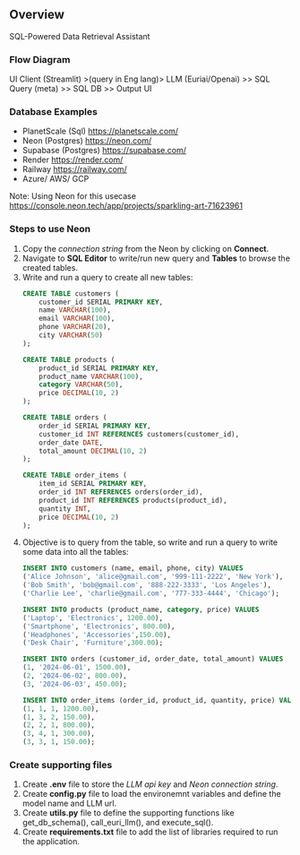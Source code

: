 ## Overview
SQL-Powered  Data Retrieval Assistant
### Flow Diagram

UI Client (Streamlit) >(query in Eng lang)> LLM (Euriai/Openai) >> SQL Query (meta) >> SQL DB >> Output UI

### Database Examples
- PlanetScale (Sql) https://planetscale.com/
- Neon (Postgres) https://neon.com/
- Supabase (Postgres) https://supabase.com/
- Render https://render.com/
- Railway https://railway.com/
- Azure/ AWS/ GCP

Note: Using Neon for this usecase https://console.neon.tech/app/projects/sparkling-art-71623961

### Steps to use Neon
1. Copy the *connection string* from the Neon by clicking on **Connect**.
2. Navigate to **SQL Editor** to write/run new query and **Tables** to browse the created tables.
3. Write and run a query to create all new tables:
    ```sql
    CREATE TABLE customers (
        customer_id SERIAL PRIMARY KEY,
        name VARCHAR(100),
        email VARCHAR(100),
        phone VARCHAR(20),
        city VARCHAR(50)
    );

    CREATE TABLE products (
        product_id SERIAL PRIMARY KEY,
        product_name VARCHAR(100),
        category VARCHAR(50),
        price DECIMAL(10, 2)
    );

    CREATE TABLE orders (
        order_id SERIAL PRIMARY KEY,
        customer_id INT REFERENCES customers(customer_id),
        order_date DATE,
        total_amount DECIMAL(10, 2)
    );

    CREATE TABLE order_items (
        item_id SERIAL PRIMARY KEY,
        order_id INT REFERENCES orders(order_id),
        product_id INT REFERENCES products(product_id),
        quantity INT,
        price DECIMAL(10, 2)
    );
    ```
4. Objective is to query from the table, so write and run a query to write some data into all the tables:
    ```sql
    INSERT INTO customers (name, email, phone, city) VALUES
    ('Alice Johnson', 'alice@gmail.com', '999-111-2222', 'New York'),
    ('Bob Smith', 'bob@gmail.com', '888-222-3333', 'Los Angeles'),
    ('Charlie Lee', 'charlie@gmail.com', '777-333-4444', 'Chicago');

    INSERT INTO products (product_name, category, price) VALUES
    ('Laptop', 'Electronics', 1200.00),
    ('Smartphone', 'Electronics', 800.00),
    ('Headphones', 'Accessories',150.00),
    ('Desk Chair', 'Furniture',300.00);

    INSERT INTO orders (customer_id, order_date, total_amount) VALUES
    (1, '2024-06-01', 1500.00),
    (2, '2024-06-02', 800.00),
    (3, '2024-06-03', 450.00);

    INSERT INTO order_items (order_id, product_id, quantity, price) VALUES
    (1, 1, 1, 1200.00),
    (1, 3, 2, 150.00),
    (2, 2, 1, 800.00),
    (3, 4, 1, 300.00),
    (3, 3, 1, 150.00);
    ```
 
 ### Create supporting files
1. Create **.env** file to store the *LLM api key* and *Neon connection string*.
2. Create **config.py** file to load the environemnt variables and define the model name and LLM url.
3. Create **utils.py** file to define the supporting functions like get_db_schema(), call_euri_llm(), and execute_sql().
4. Create **requirements.txt** file to add the list of libraries required to run the application.

